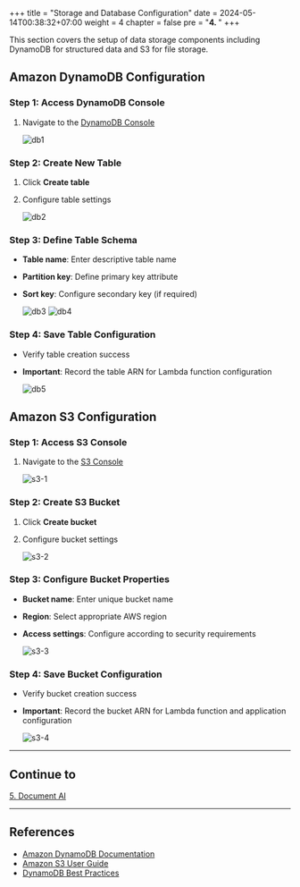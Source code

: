 +++
title = "Storage and Database Configuration"
date = 2024-05-14T00:38:32+07:00
weight = 4
chapter = false
pre = "<b>4. </b>"
+++

This section covers the setup of data storage components including DynamoDB for structured data and S3 for file storage.

## Amazon DynamoDB Configuration

### Step 1: Access DynamoDB Console

1. Navigate to the [DynamoDB Console](https://ap-southeast-1.console.aws.amazon.com/dynamodbv2/home?region=ap-southeast-1#service)

   ![db1](/images/4/db1.png?width=90pc)

### Step 2: Create New Table

1. Click **Create table**
2. Configure table settings

   ![db2](/images/4/db2.png?width=90pc)

### Step 3: Define Table Schema

- **Table name**: Enter descriptive table name
- **Partition key**: Define primary key attribute
- **Sort key**: Configure secondary key (if required)

   ![db3](/images/4/db3.png?width=90pc)
   ![db4](/images/4/db4.png?width=90pc)

### Step 4: Save Table Configuration

- Verify table creation success
- **Important**: Record the table ARN for Lambda function configuration

   ![db5](/images/4/db5.png?width=90pc)

## Amazon S3 Configuration

### Step 1: Access S3 Console

1. Navigate to the [S3 Console](https://s3.console.aws.amazon.com/s3/home?region=ap-southeast-1)

   ![s3-1](/images/4/s3-1.png?width=90pc)

### Step 2: Create S3 Bucket

1. Click **Create bucket**
2. Configure bucket settings

   ![s3-2](/images/4/s3-2.png?width=90pc)

### Step 3: Configure Bucket Properties

- **Bucket name**: Enter unique bucket name
- **Region**: Select appropriate AWS region
- **Access settings**: Configure according to security requirements

   ![s3-3](/images/4/s3-3.png?width=90pc)

### Step 4: Save Bucket Configuration

- Verify bucket creation success
- **Important**: Record the bucket ARN for Lambda function and application configuration

   ![s3-4](/images/4/s3-4.png?width=90pc)

---

## Continue to

[5. Document AI](../5-document-ai/)

---

## References

- [Amazon DynamoDB Documentation](https://docs.aws.amazon.com/dynamodb/)
- [Amazon S3 User Guide](https://docs.aws.amazon.com/s3/)
- [DynamoDB Best Practices](https://docs.aws.amazon.com/amazondynamodb/latest/developerguide/best-practices.html)

